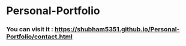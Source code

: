 # Personal-Portfolio
### You can visit it : <a>https://shubham5351.github.io/Personal-Portfolio/contact.html</a>

